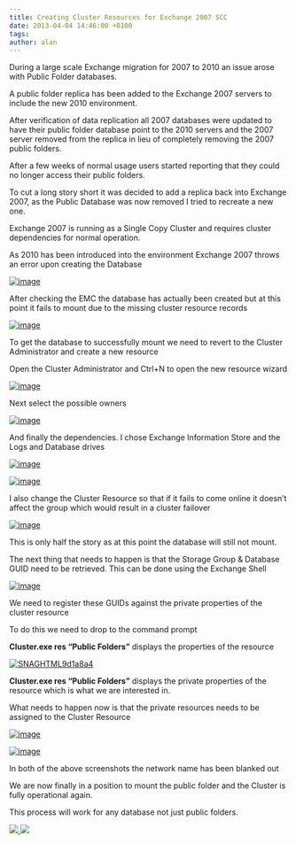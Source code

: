 ```yaml
---
title: Creating Cluster Resources for Exchange 2007 SCC
date: 2013-04-04 14:46:00 +0100
tags:
author: alan
---
```


During a large scale Exchange migration for 2007 to 2010 an issue arose with Public Folder databases.

A public folder replica has been added to the Exchange 2007 servers to include the new 2010 environment.

After verification of data replication all 2007 databases were updated to have their public folder database point to the 2010 servers and the 2007 server removed from the replica in lieu of completely removing the 2007 public folders.

After a few weeks of normal usage users started reporting that they could no longer access their public folders.

To cut a long story short it was decided to add a replica back into Exchange 2007, as the Public Database was now removed I tried to recreate a new one.

Exchange 2007 is running as a Single Copy Cluster and requires cluster dependencies for normal operation.

As 2010 has been introduced into the environment Exchange 2007 throws an error upon creating the Database

[ ![image](http://everythingsysadmin.files.wordpress.com/2013/04/image_thumb1.png?w=244&h=141 "image") ](http://everythingsysadmin.files.wordpress.com/2013/04/image1.png)

After checking the EMC the database has actually been created but at this point it fails to mount due to the missing cluster resource records

[ ![image](http://everythingsysadmin.files.wordpress.com/2013/04/image_thumb2.png?w=244&h=112 "image") ](http://everythingsysadmin.files.wordpress.com/2013/04/image2.png)

To get the database to successfully mount we need to revert to the Cluster Administrator and create a new resource

Open the Cluster Administrator and Ctrl+N to open the new resource wizard

[ ![image](http://everythingsysadmin.files.wordpress.com/2013/04/image_thumb3.png?w=244&h=198 "image") ](http://everythingsysadmin.files.wordpress.com/2013/04/image3.png)

Next select the possible owners

[ ![image](http://everythingsysadmin.files.wordpress.com/2013/04/image_thumb4.png?w=244&h=197 "image") ](http://everythingsysadmin.files.wordpress.com/2013/04/image4.png)

And finally the dependencies. I chose Exchange Information Store and the Logs and Database drives

[ ![image](http://everythingsysadmin.files.wordpress.com/2013/04/image_thumb5.png?w=244&h=196 "image") ](http://everythingsysadmin.files.wordpress.com/2013/04/image5.png)

[ ![image](http://everythingsysadmin.files.wordpress.com/2013/04/image_thumb6.png?w=244&h=91 "image") ](http://everythingsysadmin.files.wordpress.com/2013/04/image6.png)

I also change the Cluster Resource so that if it fails to come online it doesn’t affect the group which would result in a cluster failover

[ ![image](http://everythingsysadmin.files.wordpress.com/2013/04/image_thumb7.png?w=241&h=244 "image") ](http://everythingsysadmin.files.wordpress.com/2013/04/image7.png)

This is only half the story as at this point the database will still not mount.

The next thing that needs to happen is that the Storage Group & Database GUID need to be retrieved. This can be done using the Exchange Shell

[ ![image](http://everythingsysadmin.files.wordpress.com/2013/04/image_thumb8.png?w=244&h=79 "image") ](http://everythingsysadmin.files.wordpress.com/2013/04/image8.png)

We need to register these GUIDs against the private properties of the cluster resource

To do this we need to drop to the command prompt

**Cluster.exe res “Public Folders”** displays the properties of the resource

[ ![SNAGHTML9d1a8a4](http://everythingsysadmin.files.wordpress.com/2013/04/snaghtml9d1a8a4_thumb.png?w=244&h=42 "SNAGHTML9d1a8a4") ](http://everythingsysadmin.files.wordpress.com/2013/04/snaghtml9d1a8a4.png)

**Cluster.exe res “Public Folders”** displays the private properties of the resource which is what we are interested in.

What needs to happen now is that the private resources needs to be assigned to the Cluster Resource

[ ![image](http://everythingsysadmin.files.wordpress.com/2013/04/image_thumb9.png?w=244&h=32 "image") ](http://everythingsysadmin.files.wordpress.com/2013/04/image9.png)

[ ![image](http://everythingsysadmin.files.wordpress.com/2013/04/image_thumb10.png?w=244&h=44 "image") ](http://everythingsysadmin.files.wordpress.com/2013/04/image10.png)

In both of the above screenshots the network name has been blanked out

We are now finally in a position to mount the public folder and the Cluster is fully operational again.

This process will work for any database not just public folders.

    
[ ![](http://feeds.wordpress.com/1.0/comments/everythingsysadmin.wordpress.com/565/) ](http://feeds.wordpress.com/1.0/gocomments/everythingsysadmin.wordpress.com/565/) ![](http://stats.wordpress.com/b.gif?host=everythingsysadmin.wordpress.com&blog=8998607&post=565&subd=everythingsysadmin&ref=&feed=1)

        